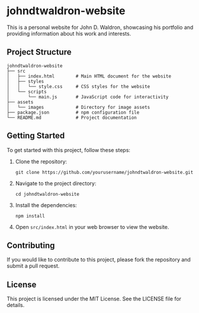 # johndtwaldron-website

This is a personal website for John D. Waldron, showcasing his portfolio and providing information about his work and interests.

## Project Structure

```
johndtwaldron-website
├── src
│   ├── index.html        # Main HTML document for the website
│   ├── styles
│   │   └── style.css     # CSS styles for the website
│   └── scripts
│       └── main.js       # JavaScript code for interactivity
├── assets
│   └── images            # Directory for image assets
├── package.json          # npm configuration file
└── README.md             # Project documentation
```

## Getting Started

To get started with this project, follow these steps:

1. Clone the repository:
   ```
   git clone https://github.com/yourusername/johndtwaldron-website.git
   ```

2. Navigate to the project directory:
   ```
   cd johndtwaldron-website
   ```

3. Install the dependencies:
   ```
   npm install
   ```

4. Open `src/index.html` in your web browser to view the website.

## Contributing

If you would like to contribute to this project, please fork the repository and submit a pull request.

## License

This project is licensed under the MIT License. See the LICENSE file for details.